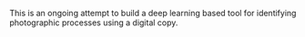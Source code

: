 This is an ongoing attempt to build a deep learning based tool for identifying photographic processes using a digital copy.